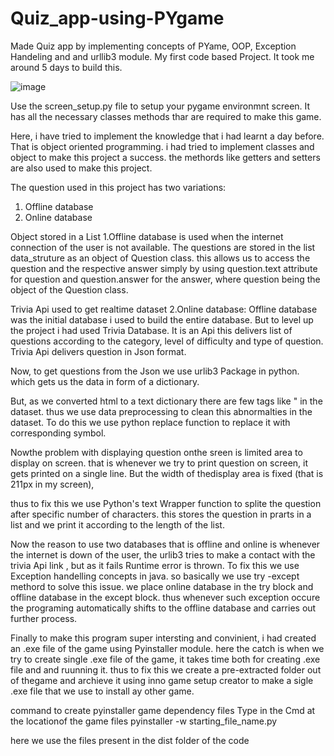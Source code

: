 # Quiz_app-using-PYgame
Made Quiz app by implementing concepts of PYame, OOP, Exception Handeling and and urllib3 module.
My first code based Project.
It took me around 5 days to build this.

![image](https://user-images.githubusercontent.com/100014146/178732194-cd0a7745-7617-4139-a0eb-8da04c8762d8.png)



Use the screen_setup.py file to setup your pygame environmnt screen. It has all the necessary classes methods thar are required to make this game.

Here, i have tried to implement the knowledge that i had learnt a day before. That is object oriented programming. i had tried to implement classes and object to make this project a success. the methords like getters and setters are also used to make this project.

The question used in this project has two variations:
1.  Offline database
2.  Online database

Object stored in a List
1.Offline database is used when the internet connection of the user is not available. The questions are stored in the list data_struture as an object of Question class.
this allows us to access the question and the respective answer simply by using
question.text attribute for question and 
question.answer for the answer,
where question being the object of the Question class.

Trivia Api used to get realtime dataset
2.Online database: Offline database was the initial database i used to build the entire database. But to level up the project i had used Trivia Database. It is an Api this delivers list of questions according to the category, level of difficulty and type of question. Trivia Api delivers question in Json format.

Now, to get questions from the Json we use urlib3 Package in python. which gets us the data in form of a dictionary.

But, as we converted html to a text dictionary there are few tags like &quot; in the dataset.
thus we use data preprocessing to clean this abnormalties in the dataset. To do this we use python replace function to replace it with corresponding symbol.


Nowthe problem with displaying question onthe sreen is limited area to display on screen. that is whenever we try to print question on screen, it gets printed on a single line. But the width of thedisplay area is fixed (that is 211px in my screen), 

thus to fix this  we use Python's text Wrapper function to splite the question after specific number of characters. this stores the question in prarts in a list and we print it according to the length of the list.


Now the reason to use two databases that is offline and online is whenever the internet is down of the user, the urlib3 tries to make a contact with the trivia Api link , but as it fails Runtime error is thrown. 
To fix this we use Exception handelling concepts in java. so basically we use try -except methord to solve this issue. we place online database in the  try block and offline database in the except block. thus whenever such exception occure the programing automatically shifts to the offline database and carries out further process.





Finally to make this program super intersting and convinient, i had created an .exe file of the game using Pyinstaller module.
here the catch is when we try to create single .exe file of the game, it takes time both for creating .exe file and and ruunning it. thus to fix this we create a pre-extracted folder out of thegame  and archieve it using inno game setup creator to make a sigle .exe file that we use to install ay other game.

command to create pyinstaller game dependency files
    Type in the Cmd at the locationof the game files
    pyinstaller -w starting_file_name.py
    
here we use the files present in the dist folder of the code




